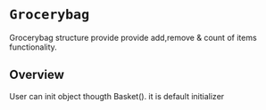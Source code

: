 # ``Grocerybag``

Grocerybag structure provide provide add,remove & count of items functionality.

## Overview

User can init object thougth Basket(). it is default initializer 
